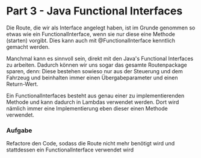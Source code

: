# Part 3 - Java Functional Interfaces
Die Route, die wir als Interface angelegt haben, ist im Grunde genommen so etwas wie ein FunctionalInterface, wenn sie nur
diese eine Methode (starten) vorgibt. Dies kann auch mit @FunctionalInterface kenntlich gemacht werden.

Manchmal kann es sinnvoll sein, direkt mit den Java's Functional Interfaces zu arbeiten.
Dadurch können wir uns sogar das gesamte Routenpackage sparen, denn: Diese bestehen sowieso nur aus 
der Steuerung und dem Fahrzeug und beinhalten immer einen Übergabeparameter und einen Return-Wert.

Ein FunctionalInterfaces besteht aus genau einer zu implementierenden Methode und kann dadurch in Lambdas verwendet werden.
Dort wird nämlich immer eine Implementierung eben dieser einen Methode verwendet.

### Aufgabe
Refactore den Code, sodass die Route nicht mehr benötigt wird und stattdessen ein FunctionalInterface verwendet wird